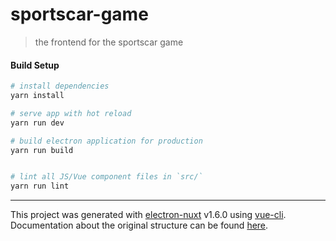 # sportscar-game

> the frontend for the sportscar game

#### Build Setup

``` bash
# install dependencies
yarn install

# serve app with hot reload
yarn run dev

# build electron application for production
yarn run build


# lint all JS/Vue component files in `src/`
yarn run lint

```

---

This project was generated with [electron-nuxt](https://github.com/michalzaq12/electron-nuxt) v1.6.0 using [vue-cli](https://github.com/vuejs/vue-cli). Documentation about the original structure can be found [here](https://github.com/michalzaq12/electron-nuxt/blob/master/README.md).
